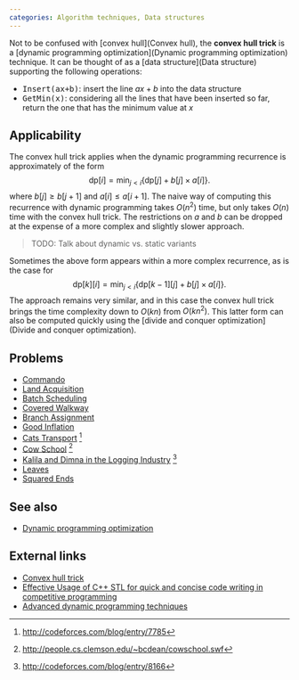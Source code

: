 ```yaml
---
categories: Algorithm techniques, Data structures
---
```


Not to be confused with [convex hull](Convex hull), the **convex hull trick** is a [dynamic programming optimization](Dynamic programming optimization) technique. It can be thought of as a [data structure](Data structure) supporting the following operations:

- <tt>Insert(ax+b)</tt>: insert the line $ax+b$ into the data structure
- <tt>GetMin(x)</tt>: considering all the lines that have been inserted so far, return the one that has the minimum value at $x$

## Applicability
The convex hull trick applies when the dynamic programming recurrence is approximately of the form
$$ \mathrm{dp}[i] = \min_{j<i} \left\{\mathrm{dp}[j] + b[j]\times a[i]\right\}. $$
where $b[j]\geq b[j+1]$ and $a[i] \leq a[i+1]$. The naive way of computing this recurrence with dynamic programming takes $O(n^2)$ time, but only takes $O(n)$ time with the convex hull trick. The restrictions on $a$ and $b$ can be dropped at the expense of a more complex and slightly slower approach.

> TODO: Talk about dynamic vs. static variants

Sometimes the above form appears within a more complex recurrence, as is the case for
$$ \mathrm{dp}[k][i] = \min_{j<i} \left\{\mathrm{dp}[k-1][j] + b[j]\times a[i]\right\}. $$
The approach remains very similar, and in this case the convex hull trick brings the time complexity down to $O(kn)$ from $O(kn^2)$.
This latter form can also be computed quickly using the [divide and conquer optimization](Divide and conquer optimization).

## Problems
- [Commando](http://www.spoj.com/problems/APIO10A/)
- [Land Acquisition](http://tjsct.wikidot.com/usaco-mar08-gold)
- [Batch Scheduling](http://wcipeg.com/problem/ioi0221)
- [Covered Walkway](https://open.kattis.com/problems/coveredwalkway)
- [Branch Assignment](https://open.kattis.com/problems/branch)
- [Good Inflation](http://www.spoj.com/problems/GOODG/)
- [Cats Transport](http://codeforces.com/problemset/problem/311/B) [^1]
- [Cow School](http://poj.org/problem?id=3266) [^2]
- [Kalila and Dimna in the Logging Industry](http://codeforces.com/contest/319/problem/C) [^3]
- [Leaves](http://www.spoj.com/problems/NKLEAVES/)
- [Squared Ends](https://csacademy.com/contest/round-70/task/squared-ends/)

## See also
- [Dynamic programming optimization]()

## External links
- [Convex hull trick](http://wcipeg.com/wiki/Convex_hull_trick)
- [Effective Usage of C++ STL for quick and concise code writing in competitive programming](http://codeforces.com/blog/entry/11155#comment-162462)
- [Advanced dynamic programming techniques](https://apps.topcoder.com/forums/?module=Thread&threadID=608334&start=0&mc=14#1120736)


[^1]: <http://codeforces.com/blog/entry/7785>
[^2]: <http://people.cs.clemson.edu/~bcdean/cowschool.swf>
[^3]: <http://codeforces.com/blog/entry/8166>